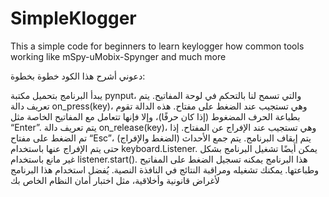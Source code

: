 # SimpleKlogger
This a simple code for beginners to learn keylogger how common tools working like mSpy-uMobix-Spynger and  much more


دعوني أشرح
هذا الكود خطوة بخطوة:

يبدأ البرنامج بتحميل مكتبة pynput، والتي تسمح لنا بالتحكم في لوحة المفاتيح.
يتم تعريف دالة on_press(key)، وهي تستجيب عند الضغط على مفتاح. هذه الدالة تقوم بطباعة الحرف المضغوط (إذا كان حرفًا)، وإلا فإنها تتعامل مع المفاتيح الخاصة مثل “Enter”.
يتم تعريف دالة on_release(key)، وهي تستجيب عند الإفراج عن المفتاح. إذا تم الضغط على مفتاح “Esc”، يتم إيقاف البرنامج.
يتم جمع الأحداث (الضغط والإفراج) حتى يتم الإفراج عنها باستخدام keyboard.Listener.
يمكن أيضًا تشغيل البرنامج بشكل غير مانع باستخدام listener.start().
هذا البرنامج يمكنه تسجيل الضغط على المفاتيح وطباعتها. يمكنك تشغيله ومراقبة النتائج في النافذة النصية. يُفضل استخدام هذا البرنامج لأغراض قانونية وأخلاقية، مثل اختبار أمان النظام الخاص بك
